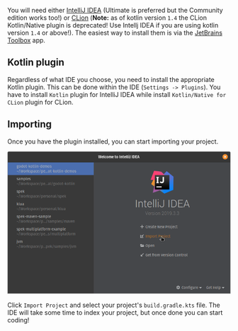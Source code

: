 You will need either [IntelliJ IDEA](https://jetbrains.com/idea) (Ultimate is preferred but the Community edition works too!) or [CLion](https://www.jetbrains.com/clion/) (**Note:** as of kotlin version `1.4` the CLion Kotlin/Native plugin is deprecated! Use Intellj IDEA if you are using kotlin version `1.4` or above!). The easiest way to install them is via the [JetBrains Toolbox](https://www.jetbrains.com/toolbox-app/) app.


## Kotlin plugin
Regardless of what IDE you choose, you need to install the appropriate Kotlin plugin. This can be done within the IDE (`Settings -> Plugins`). You have to install `Kotlin` plugin for IntelliJ IDEA while install `Kotlin/Native for CLion` plugin for CLion.

## Importing
Once you have the plugin installed, you can start importing your project.

![Import](../assets/img/import.png)

Click `Import Project` and select your project's `build.gradle.kts` file. The IDE will take some time to index your project, but once done you can start coding!